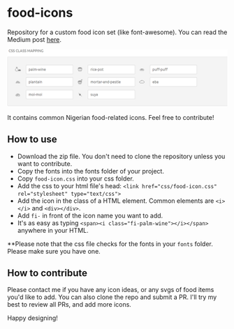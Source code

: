 # food-icons
Repository for a custom food icon set (like font-awesome). You can read the Medium post [here](https://blog.usejournal.com/food-icons-how-and-why-i-created-my-font-awesome-of-food-5cd72782c422).

![All available icons](img/screenshot-1.png)

It contains common Nigerian food-related icons. Feel free to contribute!

## How to use
- Download the zip file. You don't need to clone the repository unless you want to contribute.
- Copy the fonts into the fonts folder of your project.
- Copy `food-icon.css` into your css folder.
- Add the css to your html file's head: `<link href="css/food-icon.css" rel="stylesheet" type="text/css">`
- Add the icon in the class of a HTML element. Common elements are `<i></i>` and `<div></div>`.
- Add `fi-` in front of the icon name you want to add.
- It's as easy as typing `<span><i class="fi-palm-wine"></i></span>` anywhere in your HTML.

**Please note that the css file checks for the fonts in your `fonts` folder. Please make sure you have one.

## How to contribute
Please contact me if you have any icon ideas, or any svgs of food items you'd like to add.
You can also clone the repo and submit a PR. 
I'll try my best to review all PRs, and add more icons.


Happy designing!